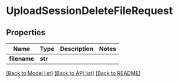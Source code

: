 # UploadSessionDeleteFileRequest

## Properties
Name | Type | Description | Notes
------------ | ------------- | ------------- | -------------
**filename** | **str** |  | 

[[Back to Model list]](../README.md#documentation-for-models) [[Back to API list]](../README.md#documentation-for-api-endpoints) [[Back to README]](../README.md)


